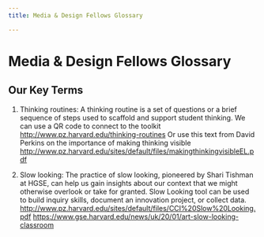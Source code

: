 ```yaml
---
title: Media & Design Fellows Glossary

---
```


# Media & Design Fellows Glossary

## Our Key Terms

1. Thinking routines: 
A thinking routine is a set of questions or a brief sequence of steps used to scaffold and support student thinking.
We can use a QR code to connect to the toolkit http://www.pz.harvard.edu/thinking-routines
Or use this text from David Perkins on the importance of making thinking visible http://www.pz.harvard.edu/sites/default/files/makingthinkingvisibleEL.pdf

2. Slow looking:
The practice of slow looking, pioneered by Shari Tishman at HGSE, can help us gain insights about our context that we might otherwise overlook or take for granted. Slow Looking tool can be used to build inquiry skills, document an innovation project, or collect data. 
http://www.pz.harvard.edu/sites/default/files/CCI%20Slow%20Looking.pdf
https://www.gse.harvard.edu/news/uk/20/01/art-slow-looking-classroom